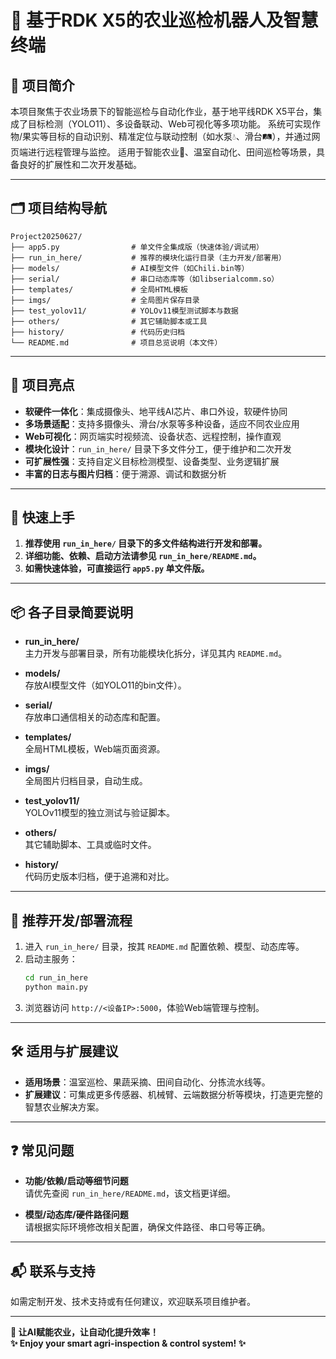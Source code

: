 # 🤖 基于RDK X5的农业巡检机器人及智慧终端

## 📖 项目简介

本项目聚焦于农业场景下的智能巡检与自动化作业，基于地平线RDK X5平台，集成了目标检测（YOLO11）、多设备联动、Web可视化等多项功能。
系统可实现作物/果实等目标的自动识别、精准定位与联动控制（如水泵💧、滑台🛤️），并通过网页端进行远程管理与监控。
适用于智能农业🌱、温室自动化、田间巡检等场景，具备良好的扩展性和二次开发基础。

---

## 🗂️ 项目结构导航

```
Project20250627/
├── app5.py                # 单文件全集成版（快速体验/调试用）
├── run_in_here/           # 推荐的模块化运行目录（主力开发/部署用）
├── models/                # AI模型文件（如Chili.bin等）
├── serial/                # 串口动态库等（如libserialcomm.so）
├── templates/             # 全局HTML模板
├── imgs/                  # 全局图片保存目录
├── test_yolov11/          # YOLOv11模型测试脚本与数据
├── others/                # 其它辅助脚本或工具
├── history/               # 代码历史归档
└── README.md              # 项目总览说明（本文件）
```

---

## 🌟 项目亮点

- **软硬件一体化**：集成摄像头、地平线AI芯片、串口外设，软硬件协同
- **多场景适配**：支持多摄像头、滑台/水泵等多种设备，适应不同农业应用
- **Web可视化**：网页端实时视频流、设备状态、远程控制，操作直观
- **模块化设计**：`run_in_here/` 目录下多文件分工，便于维护和二次开发
- **可扩展性强**：支持自定义目标检测模型、设备类型、业务逻辑扩展
- **丰富的日志与图片归档**：便于溯源、调试和数据分析

---

## 🚩 快速上手

1. **推荐使用 `run_in_here/` 目录下的多文件结构进行开发和部署。**
2. **详细功能、依赖、启动方法请参见 `run_in_here/README.md`。**
3. **如需快速体验，可直接运行 `app5.py` 单文件版。**

---

## 📦 各子目录简要说明

- **run_in_here/**  
  主力开发与部署目录，所有功能模块化拆分，详见其内 `README.md`。

- **models/**  
  存放AI模型文件（如YOLO11的bin文件）。

- **serial/**  
  存放串口通信相关的动态库和配置。

- **templates/**  
  全局HTML模板，Web端页面资源。

- **imgs/**  
  全局图片归档目录，自动生成。

- **test_yolov11/**  
  YOLOv11模型的独立测试与验证脚本。

- **others/**  
  其它辅助脚本、工具或临时文件。

- **history/**  
  代码历史版本归档，便于追溯和对比。

---

## 🧭 推荐开发/部署流程

1. 进入 `run_in_here/` 目录，按其 `README.md` 配置依赖、模型、动态库等。
2. 启动主服务：  
   ```bash
   cd run_in_here
   python main.py
   ```
3. 浏览器访问 `http://<设备IP>:5000`，体验Web端管理与控制。

---

## 🛠️ 适用与扩展建议

- **适用场景**：温室巡检、果蔬采摘、田间自动化、分拣流水线等。
- **扩展建议**：可集成更多传感器、机械臂、云端数据分析等模块，打造更完整的智慧农业解决方案。

---

## ❓ 常见问题

- **功能/依赖/启动等细节问题**  
  请优先查阅 `run_in_here/README.md`，该文档更详细。

- **模型/动态库/硬件路径问题**  
  请根据实际环境修改相关配置，确保文件路径、串口号等正确。

---

## 📬 联系与支持

如需定制开发、技术支持或有任何建议，欢迎联系项目维护者。

---

**🌱 让AI赋能农业，让自动化提升效率！**  
**✨ Enjoy your smart agri-inspection & control system! ✨** 
